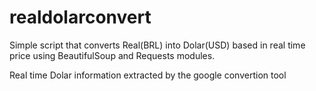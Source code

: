 # realdolarconvert
Simple script that converts Real(BRL) into Dolar(USD) based in real time price using BeautifulSoup and Requests modules.

Real time Dolar information extracted by the google convertion tool
